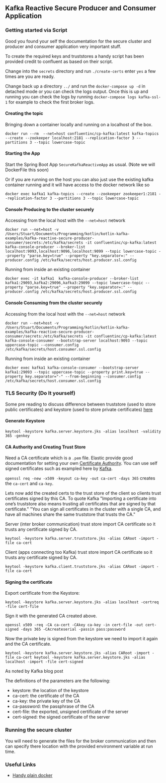## Kafka Reactive Secure Producer and Consumer Application

### Getting started via Script
Good you found your self the documentation for the secure cluster and producer and consumer application very important stuff.

To create the required keys and truststores a handy script has been provided credit to confluent as based on their script.

Change into the `secrets` directory and run `./create-certs` enter `yes`
a few times are you are ready. 

Change back up a directory `../` and run the `docker-compose up -d` in detached mode or you can check the logs output. 
Once this is up and running you can check the logs by running `docker-compose logs kafka-ssl-1` for example to check the first 
broker logs. 

#### Creating the topic
Bringing down a container locally and running on a localhost of the box.
```shell script
docker run --rm  --net=host confluentinc/cp-kafka:latest kafka-topics --create --zookeeper localhost:2181 --replication-factor 3 --partitions 3 --topic lowercase-topic
```

#### Starting the App
Start the Spring Boot App `SecureKafkaReactiveApp` as usual. (Note we will DockerFile this soon)

Or if you are running on the host you can also just use the existing kafka container running and it will have access to the docker 
network like so
```shell script
docker exec kafka1 kafka-topics --create --zookeeper zookeeper1:2181 --replication-factor 3 --partitions 3 --topic lowercase-topic
```

#### Console Producing to the cluster securely
Accessing from the local host with the `--net=host` network
```shell script
docker run --net=host -v /Users/Stuart/Documents/Programming/kotlin/kotlin-kafka-examples/kafka-reactive-secure-producer-consumer/secrets:/etc/kafka/secrets -it confluentinc/cp-kafka:latest  kafka-console-producer --broker-list localhost:9093,localhost:9096,localhost:9099 --topic lowercase-topic --property "parse.key=true" --property "key.separator=:" --producer.config /etc/kafka/secrets/host.producer.ssl.config
```
Running from inside an existing container
```shell script
docker exec -it kafka1  kafka-console-producer --broker-list kafka1:29093,kafka2:29096,kafka3:29099 --topic lowercase-topic --property "parse.key=true" --property "key.separator=:" --producer.config /etc/kafka/secrets/host.producer.ssl.config
```

#### Console Consuming from the cluster securely
Accessing from the local host with the `--net=host` network
```shell script
docker run --net=host -v /Users/Stuart/Documents/Programming/kotlin/kotlin-kafka-examples/kafka-reactive-secure-producer-consumer/secrets:/etc/kafka/secrets -it confluentinc/cp-kafka:latest  kafka-console-consumer --bootstrap-server localhost:9093 --topic uppercase-topic --consumer.config /etc/kafka/secrets/host.consumer.ssl.config
```

Running from inside an existing container
```shell script
docker exec kafka1 kafka-console-consumer --bootstrap-server kafka1:29093 --topic uppercase-topic --property print.key=true --property key.separator="-" --from-beginning --consumer.config /etc/kafka/secrets/host.consumer.ssl.config
```

### TLS Security (Do It yourself)

Some pre reading to discuss difference between truststore (used to store public certificates) and keystore (used to store private certificates) [here](https://www.tutorialspoint.com/listtutorial/Difference-between-keystore-and-truststore-in-Java-SSL/4237)

#### Generate Keystore

`keytool -keystore kafka.server.keystore.jks -alias localhost -validity 365 -genkey`

#### CA Authority and Creating Trust Store

Need a CA certificate which is a `.pem` file. Elastic provide good documentation for setting your own [Certificate Authority](https://www.elastic.co/guide/en/shield/current/certificate-authority.html).
You can use self signed certificates such as exampled here by [Kafka](https://docs.confluent.io/2.0.0/kafka/ssl.html).

`openssl req -new -x509 -keyout ca-key -out ca-cert -days 365` creates the `ca-cert` and `ca-key`.

Lets now add the created certs to the trust store of the client so clients trust certificates signed by this CA. To quote Kafka 
"Importing a certificate into one’s truststore also means trusting all certificates that are signed by that certificate."
"You can sign all certificates in the cluster with a single CA, and have all machines share the same truststore that trusts the CA."

Server (inter broker communication) trust store import CA certificate so it trusts any certificate signed by CA.

`keytool -keystore kafka.server.truststore.jks -alias CARoot -import -file ca-cert`

Client (apps connecting too Kafka) trust store import CA certificate so it trusts any certificate signed by CA.

`keytool -keystore kafka.client.truststore.jks -alias CARoot -import -file ca-cert`

#### Signing the certificate

Export certificate from the Keystore:

`keytool -keystore kafka.server.keystore.jks -alias localhost -certreq -file cert-file`

Sign it with the generated CA created above.

`openssl x509 -req -CA ca-cert -CAkey ca-key -in cert-file -out cert-signed -days 365 -CAcreateserial -passin pass:password`

Now the private key is signed from the keystore we need to import it again and the CA certificate.

`keytool -keystore kafka.server.keystore.jks -alias CARoot -import -file ca-cert
 keytool -keystore kafka.server.keystore.jks -alias localhost -import -file cert-signed`
 
 As noted by Kafka blog post
 
 The definitions of the parameters are the following:
 
 * keystore: the location of the keystore
 * ca-cert: the certificate of the CA
 * ca-key: the private key of the CA
 * ca-password: the passphrase of the CA
 * cert-file: the exported, unsigned certificate of the server
 * cert-signed: the signed certificate of the server
 
 
 ### Running the secure cluster
 
 You will need to generate the files for the broker communication and then can specify there location with the provided 
 environment variable at run time. 
 
 
 ### Useful Links
 
 * [Handy plain docker](https://docs.confluent.io/5.0.0/installation/docker/docs/installation/clustered-deployment-ssl.html)
 


